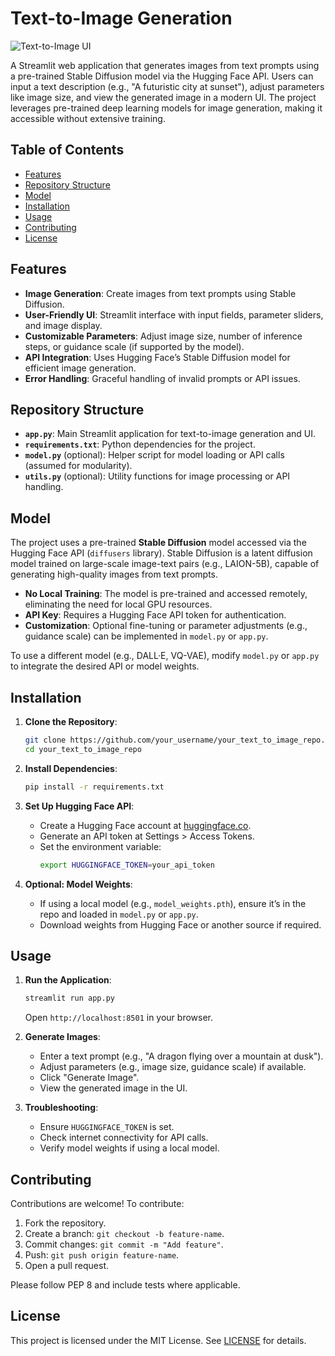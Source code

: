 # Text-to-Image Generation

![Text-to-Image UI](https://via.placeholder.com/800x400.png?text=Text-to-Image+Generation+UI) <!-- Replace with actual screenshot if available -->

A Streamlit web application that generates images from text prompts using a pre-trained Stable Diffusion model via the Hugging Face API. Users can input a text description (e.g., "A futuristic city at sunset"), adjust parameters like image size, and view the generated image in a modern UI. The project leverages pre-trained deep learning models for image generation, making it accessible without extensive training.

## Table of Contents
- [Features](#features)
- [Repository Structure](#repository-structure)
- [Model](#model)
- [Installation](#installation)
- [Usage](#usage)
- [Contributing](#contributing)
- [License](#license)

## Features
- **Image Generation**: Create images from text prompts using Stable Diffusion.
- **User-Friendly UI**: Streamlit interface with input fields, parameter sliders, and image display.
- **Customizable Parameters**: Adjust image size, number of inference steps, or guidance scale (if supported by the model).
- **API Integration**: Uses Hugging Face’s Stable Diffusion model for efficient image generation.
- **Error Handling**: Graceful handling of invalid prompts or API issues.

## Repository Structure
- **`app.py`**: Main Streamlit application for text-to-image generation and UI.
- **`requirements.txt`**: Python dependencies for the project.
- **`model.py`** (optional): Helper script for model loading or API calls (assumed for modularity).
- **`utils.py`** (optional): Utility functions for image processing or API handling.

## Model
The project uses a pre-trained **Stable Diffusion** model accessed via the Hugging Face API (`diffusers` library). Stable Diffusion is a latent diffusion model trained on large-scale image-text pairs (e.g., LAION-5B), capable of generating high-quality images from text prompts.

- **No Local Training**: The model is pre-trained and accessed remotely, eliminating the need for local GPU resources.
- **API Key**: Requires a Hugging Face API token for authentication.
- **Customization**: Optional fine-tuning or parameter adjustments (e.g., guidance scale) can be implemented in `model.py` or `app.py`.

To use a different model (e.g., DALL·E, VQ-VAE), modify `model.py` or `app.py` to integrate the desired API or model weights.

## Installation
1. **Clone the Repository**:
   ```bash
   git clone https://github.com/your_username/your_text_to_image_repo.git
   cd your_text_to_image_repo
   ```

2. **Install Dependencies**:
   ```bash
   pip install -r requirements.txt
   ```

3. **Set Up Hugging Face API**:
   - Create a Hugging Face account at [huggingface.co](https://huggingface.co).
   - Generate an API token at Settings > Access Tokens.
   - Set the environment variable:
     ```bash
     export HUGGINGFACE_TOKEN=your_api_token
     ```

4. **Optional: Model Weights**:
   - If using a local model (e.g., `model_weights.pth`), ensure it’s in the repo and loaded in `model.py` or `app.py`.
   - Download weights from Hugging Face or another source if required.

## Usage
1. **Run the Application**:
   ```bash
   streamlit run app.py
   ```
   Open `http://localhost:8501` in your browser.

2. **Generate Images**:
   - Enter a text prompt (e.g., "A dragon flying over a mountain at dusk").
   - Adjust parameters (e.g., image size, guidance scale) if available.
   - Click "Generate Image".
   - View the generated image in the UI.

3. **Troubleshooting**:
   - Ensure `HUGGINGFACE_TOKEN` is set.
   - Check internet connectivity for API calls.
   - Verify model weights if using a local model.

## Contributing
Contributions are welcome! To contribute:
1. Fork the repository.
2. Create a branch: `git checkout -b feature-name`.
3. Commit changes: `git commit -m "Add feature"`.
4. Push: `git push origin feature-name`.
5. Open a pull request.

Please follow PEP 8 and include tests where applicable.

## License
This project is licensed under the MIT License. See [LICENSE](LICENSE) for details.
